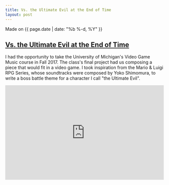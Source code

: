 ```yaml
---
title: Vs. the Ultimate Evil at the End of Time
layout: post
---
```

Made on {{ page.date | date: "%b %-d, %Y" }}
## [Vs. the Ultimate Evil at the End of Time]({{page.url}})

I had the opportunity to take the University of Michigan's Video Game Music course in Fall 2017. The class's final project had us composing a piece that would fit in a video game. I took inspiration from the Mario & Luigi RPG Series, whose soundtracks were composed by Yoko Shimomura, to write a boss battle theme for a character I call "the Ultimate Evil". 

<iframe width="100%" height="300" scrolling="no" frameborder="no" allow="autoplay" src="https://w.soundcloud.com/player/?url=https%3A//api.soundcloud.com/tracks/363990533&color=%23ff5500&auto_play=false&hide_related=false&show_comments=true&show_user=true&show_reposts=false&show_teaser=true&visual=true"></iframe>
